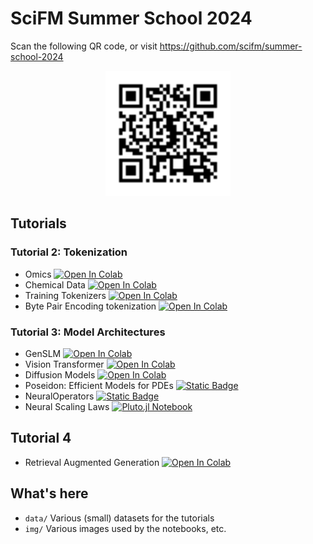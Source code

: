 # SciFM Summer School 2024

Scan the following QR code, or visit https://github.com/scifm/summer-school-2024
<p align="center">
    <img src="img/repo_qr.svg" alt="QR Code for Tutorial" width="200"/>
</p>

## Tutorials

### Tutorial 2: Tokenization

- Omics [![Open In Colab](https://colab.research.google.com/assets/colab-badge.svg)](https://colab.research.google.com/github/scifm/summer-school-2024/blob/main/omics.ipynb)
- Chemical Data [![Open In Colab](https://colab.research.google.com/assets/colab-badge.svg)](https://colab.research.google.com/github/scifm/summer-school-2024/blob/main/ChemicalData.ipynb)
- Training Tokenizers [![Open In Colab](https://colab.research.google.com/assets/colab-badge.svg)](https://colab.research.google.com/github/scifm/summer-school-2024/blob/main/Training_Tokenizers.ipynb)
- Byte Pair Encoding tokenization [![Open In Colab](https://colab.research.google.com/assets/colab-badge.svg)](https://colab.research.google.com/github/scifm/summer-school-2024/blob/main/Byte_Pair_Encoding_tokenization.ipynb)

### Tutorial 3: Model Architectures

- GenSLM [![Open In Colab](https://colab.research.google.com/assets/colab-badge.svg)](https://colab.research.google.com/github/scifm/summer-school-2024/blob/main/GenSLM_Downstream.ipynb)
- Vision Transformer [![Open In Colab](https://colab.research.google.com/assets/colab-badge.svg)](https://colab.research.google.com/github/scifm/summer-school-2024/blob/main/ViT_SciFM.ipynb)
- Diffusion Models [![Open In Colab](https://colab.research.google.com/assets/colab-badge.svg)](https://colab.research.google.com/github/tonyzyl/DiffusionReconstruct/blob/master/demo.ipynb)
- Poseidon: Efficient Models for PDEs [![Static Badge](https://img.shields.io/badge/GitHub-Source_Code-blue?logo=GitHub)](https://github.com/camlab-ethz/poseidon)
- NeuralOperators [![Static Badge](https://img.shields.io/badge/GitHub-Source_Code-blue?logo=GitHub)](https://github.com/neuraloperator/neuraloperator/tree/main)
- Neural Scaling Laws [![Pluto.jl Notebook](https://img.shields.io/badge/Pluto.jl-Neural_Scaling_Laws-blue?logo=Julia)](https://scifm.ai/summer-school-2024/neural_scaling_laws.html)

## Tutorial 4
- Retrieval Augmented Generation [![Open In Colab](https://colab.research.google.com/assets/colab-badge.svg)](https://colab.research.google.com/github/scifm/summer-school-2024/blob/main/SciFMRAGTutorial.ipynb)

## What's here

- `data/` Various (small) datasets for the tutorials
- `img/` Various images used by the notebooks, etc.

